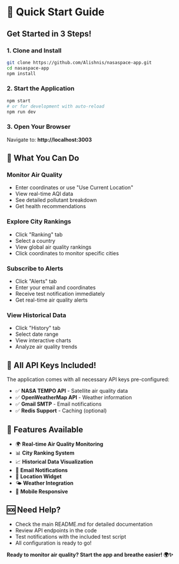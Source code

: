 # 🚀 Quick Start Guide

## Get Started in 3 Steps!

### 1. Clone and Install
```bash
git clone https://github.com/Alishnis/nasaspace-app.git
cd nasaspace-app
npm install
```

### 2. Start the Application
```bash
npm start
# or for development with auto-reload
npm run dev
```

### 3. Open Your Browser
Navigate to: **http://localhost:3003**

## 🎯 What You Can Do

### Monitor Air Quality
- Enter coordinates or use "Use Current Location"
- View real-time AQI data
- See detailed pollutant breakdown
- Get health recommendations

### Explore City Rankings
- Click "Ranking" tab
- Select a country
- View global air quality rankings
- Click coordinates to monitor specific cities

### Subscribe to Alerts
- Click "Alerts" tab
- Enter your email and coordinates
- Receive test notification immediately
- Get real-time air quality alerts

### View Historical Data
- Click "History" tab
- Select date range
- View interactive charts
- Analyze air quality trends

## 🔧 All API Keys Included!

The application comes with all necessary API keys pre-configured:

- ✅ **NASA TEMPO API** - Satellite air quality data
- ✅ **OpenWeatherMap API** - Weather information  
- ✅ **Gmail SMTP** - Email notifications
- ✅ **Redis Support** - Caching (optional)

## 📱 Features Available

- 🌍 **Real-time Air Quality Monitoring**
- 📊 **City Ranking System**
- 📈 **Historical Data Visualization**
- 📧 **Email Notifications**
- 📍 **Location Widget**
- 🌤️ **Weather Integration**
- 📱 **Mobile Responsive**

## 🆘 Need Help?

- Check the main README.md for detailed documentation
- Review API endpoints in the code
- Test notifications with the included test script
- All configuration is ready to go!

**Ready to monitor air quality? Start the app and breathe easier! 🌍✨**


